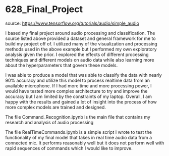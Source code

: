 # 628_Final_Project

source: https://www.tensorflow.org/tutorials/audio/simple_audio

I based my final project around audio processing and classification. The source listed above provided a dataset and general framework for me to build my project off of. I utilized many of the visualization and processing methods used in the above example but I performed my own exploratory analysis given the prior. I explored the effects of different processing techniques and different models on audio data while also learning more about the hyperparameters that govern these models. 

I was able to produce a model that was able to classify the data with nearly 90% accuracy and utilize this model to process realtime data from an available microphone. If I had more time and more processing power, I would have tested more complex architecture to try and improve the accuracy but I am limited by the constraints of my laptop. Overall, I am happy with the results and gained a lot of insight into the process of how more complex models are trained and designed.


The file Command_Recognition.ipynb is the main file that contains my research and analysis of audio processing

The file RealTimeCommands.ipynb is a simple script I wrote to test the functionality of my final model that takes in real time audio data from a connected mic. It performs reasonably well but it does not perform well with rapid sequences of commands which I would like to improve.
